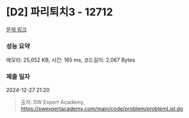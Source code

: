 # [D2] 파리퇴치3 - 12712 

[문제 링크](https://swexpertacademy.com/main/code/problem/problemDetail.do?contestProbId=AXuARWAqDkQDFARa) 

### 성능 요약

메모리: 25,652 KB, 시간: 165 ms, 코드길이: 2,067 Bytes

### 제출 일자

2024-12-27 21:20



> 출처: SW Expert Academy, https://swexpertacademy.com/main/code/problem/problemList.do